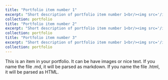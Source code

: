 ```yaml
---
title: "Portfolio item number 1"
excerpt: "Short description of portfolio item number 1<br/><img src='/images/fig1.jpg'>"
collection: portfolio
title: "Portfolio item number 2"
excerpt: "Short description of portfolio item number 1<br/><img src='/images/fig2.jpg'>"
collection: portfolio
title: "Portfolio item number 3"
excerpt: "Short description of portfolio item number 1<br/><img src='/images/fig3.jpg'>"
collection: portfolio
---
```



This is an item in your portfolio. It can be have images or nice text. If you name the file .md, it will be parsed as markdown. If you name the file .html, it will be parsed as HTML. 
